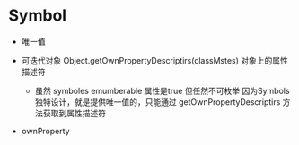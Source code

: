 # Symbol

- 唯一值


- 可迭代对象
  Object.getOwnPropertyDescriptirs(classMstes) 对象上的属性描述符
  - 虽然 symboles emumberable 属性是true 但任然不可枚举
    因为Symbols 独特设计，就是提供唯一值的，只能通过
    getOwnPropertyDescriptirs 方法获取到属性描述符

-  ownProperty